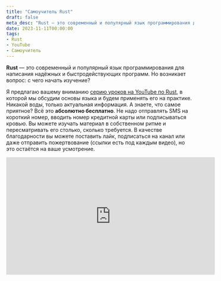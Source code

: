 ```yaml
---
title: "Самоучитель Rust"
draft: false
meta_desc: "Rust — это современный и популярный язык программирования для написания надёжных и быстродействующих программ. Но возникает вопрос: с чего начать изучение?"
date: 2023-11-11T00:00:00
tags:
- Rust
- YouTube
- Самоучитель
---
```


<p><strong>Rust</strong> — это современный и популярный язык программирования для написания надёжных и быстродействующих программ. Но возникает вопрос: с чего начать изучение?</p>

<p>Я предлагаю вашему вниманию <a href="https://www.youtube.com/watch?v=iWL4ENjd1DM&list=PLWlFXymvoaJ_sriG09F8pEIIlIFPAnIaY">серию уроков на YouTube по Rust</a>, в которой мы обсудим основы языка и будем применять его на практике. Никакой воды, только актуальная информация. А знаете, что самое приятное? Всё это <strong>абсолютно бесплатно</strong>. Не надо отправлять SMS на короткий номер, вводить номер кредитной карты или подписываться кровью. Вы можете изучать материал в собственном ритме и пересматривать его столько, сколько требуется. В качестве благодарности вы можете поставить лайк, подписаться на канал или даже отправить пожертвование (ссылки есть под каждым видео), но это остаётся на ваше усмотрение.</p>

<iframe width="560" height="315" src="https://www.youtube.com/embed/iWL4ENjd1DM" title="YouTube video player" frameborder="0" allow="accelerometer; autoplay; clipboard-write; encrypted-media; gyroscope; picture-in-picture" allowfullscreen></iframe>